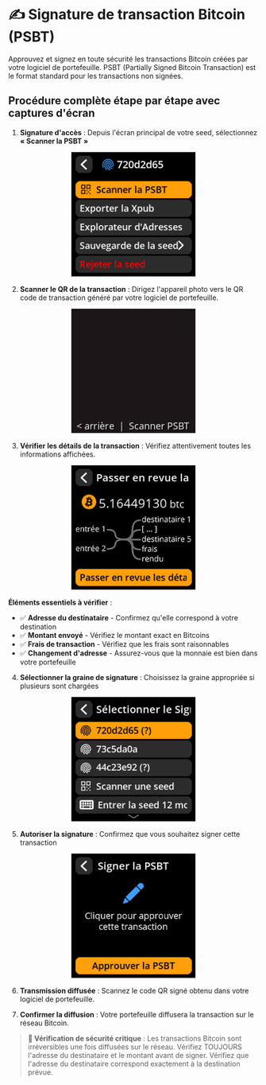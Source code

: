 # ✍️ Signature de transaction Bitcoin (PSBT)

Approuvez et signez en toute sécurité les transactions Bitcoin créées par votre logiciel de portefeuille. PSBT (Partially Signed Bitcoin Transaction) est le format standard pour les transactions non signées.

## Procédure complète étape par étape avec captures d'écran

1. **Signature d'accès** : Depuis l'écran principal de votre seed, sélectionnez **« Scanner la PSBT »**

<div align="center">
     <img src="images/SeedMainMenuPSBTSelectView_tv_fr.png" alt="Menu Seed avec option Scan PSBT" width="250"/>
</div>

2. **Scanner le QR de la transaction** : Dirigez l'appareil photo vers le QR code de transaction généré par votre logiciel de portefeuille.

<div align="center">
     <img src="images/SeedPSBTCameraView_tv_fr.png" alt="Interface de numérisation PSBT" width="250"/>
</div>

3. **Vérifier les détails de la transaction** : Vérifiez attentivement toutes les informations affichées.

<div align="center">
     <img src="images/PSBTOverviewView_tv_fr.png" alt="Écran de vérification des détails de la transaction" width="250"/>
</div>

**Éléments essentiels à vérifier** :

- ✅ **Adresse du destinataire** - Confirmez qu'elle correspond à votre destination
- ✅ **Montant envoyé** - Vérifiez le montant exact en Bitcoins
- ✅ **Frais de transaction** - Vérifiez que les frais sont raisonnables
- ✅ **Changement d'adresse** - Assurez-vous que la monnaie est bien dans votre portefeuille

4. **Sélectionner la graine de signature** : Choisissez la graine appropriée si plusieurs sont chargées

<div align="center">
     <img src="images/PSBTSelectSeedView_tv_fr.png" alt="Sélection de la graine pour la signature PSBT" width="250"/>
</div>

5. **Autoriser la signature** : Confirmez que vous souhaitez signer cette transaction

<div align="center">
     <img src="images/PSBTFinalizeView_tv_fr.png" alt="Autorisation de signature PSBT" width="250"/>
</div>

6. **Transmission diffusée** : Scannez le code QR signé obtenu dans votre logiciel de portefeuille.

7. **Confirmer la diffusion** : Votre portefeuille diffusera la transaction sur le réseau Bitcoin.

> **🚨 Vérification de sécurité critique** : Les transactions Bitcoin sont irréversibles une fois diffusées sur le réseau. Vérifiez TOUJOURS l'adresse du destinataire et le montant avant de signer. Vérifiez que l'adresse du destinataire correspond exactement à la destination prévue.
